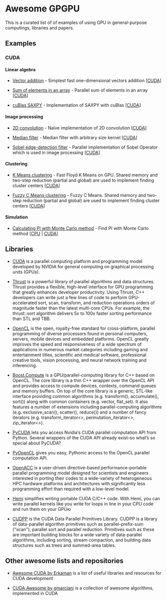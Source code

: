 # Awesome GPGPU
This is a curated list of of examples of using GPU in general-purpose computings, libraries and papers.

## Examples

### CUDA

#### Linear algebra

* [Vector addition](https://github.com/rbaygildin/awesome-gpgpu/tree/master/vectorAdd) - Simplest fast one-dimensional vectors addition [[CUDA](https://github.com/rbaygildin/awesome-gpgpu/tree/master/vectorAdd)]

* [Sum of elements in an array](https://github.com/rbaygildin/awesome-gpgpu/blob/master/sumArray) - Parallel sum of elements in an array [[CUDA](https://github.com/rbaygildin/awesome-gpgpu/blob/master/sumArray/sum.cu)]

* [cuBlas SAXPY](https://github.com/rbaygildin/awesome-gpgpu/blob/master/saxpy/saxpy.cu) - Implementation of SAXPY with cuBlas [[CUDA](https://github.com/rbaygildin/awesome-gpgpu/blob/master/saxpy/saxpy.cu)]

#### Image processing

* [2D convolution](https://github.com/rbaygildin/awesome-gpgpu/blob/master/convolution) - Naïve implementation of 2D convolution [[CUDA](https://github.com/rbaygildin/awesome-gpgpu/blob/master/convolution/convolve2D.cu)]

* [Median filter](https://github.com/rbaygildin/awesome-gpgpu/tree/master/medianFilter) - Median filter with arbitrary size kernel [[CUDA](https://github.com/rbaygildin/awesome-gpgpu/tree/master/medianFilter)]

* [Sobel edge-detection filter](https://github.com/rbaygildin/awesome-gpgpu/blob/master/sobel/sobel.cu) - Parallel implementation of Sobel Operator which is used in image processing [[CUDA](https://github.com/rbaygildin/awesome-gpgpu/blob/master/sobel/sobel.cu)] 

#### Clustering

* [K Means clustering](https://github.com/rbaygildin/awesome-gpgpu/blob/master/kmeans2/cuda_kmeans.cu) - Fast Floyd K Means on GPU. Shared memory and two-step reduction (partial and global) are used to implement finding cluster centers [[CUDA](https://github.com/rbaygildin/awesome-gpgpu/blob/master/kmeans2/cuda_kmeans.cu)]

* [Fuzzy C Means clustering](https://github.com/rbaygildin/awesome-gpgpu/blob/master/fcm/cuda_fcm.cu) - Fuzzy C Means. Shared memory and two-step reduction (partial and global) are used to implement finding cluster centers [[CUDA](https://github.com/rbaygildin/awesome-gpgpu/blob/master/fcm/cuda_fcm.cu)]

#### Simulation

* [Calculating PI with Monte Carlo method](https://github.com/rbaygildin/awesome-gpgpu/blob/master/monteCarloPi) - Find PI with Monte Carlo method [[CPU](https://github.com/rbaygildin/awesome-gpgpu/blob/master/monteCarloPi/cpu) | [CUDA](https://github.com/rbaygildin/awesome-gpgpu/blob/master/monteCarloPi/cuda)]

## Libraries

* [CUDA](https://developer.nvidia.com/cuda-toolkit) is a parallel computing platform and programming model developed by NVIDIA for general computing on graphical processing units (GPUs).

* [Thrust](https://thrust.github.io/) is a powerful library of parallel algorithms and data structures. Thrust provides a flexible, high-level interface for GPU programming that greatly enhances developer productivity. Using Thrust, C++ developers can write just a few lines of code to perform GPU-accelerated sort, scan, transform, and reduction operations orders of magnitude faster than the latest multi-core CPUs. For example, the thrust::sort algorithm delivers 5x to 100x faster sorting performance than STL and TBB.

* [OpenCL](https://www.khronos.org/opencl/) is the open, royalty-free standard for cross-platform, parallel programming of diverse processors found in personal computers, servers, mobile devices and embedded platforms. OpenCL greatly improves the speed and responsiveness of a wide spectrum of applications in numerous market categories including gaming and entertainment titles, scientific and medical software, professional creative tools, vision processing, and neural network training and inferencing.

* [Boost.Compute](http://boostorg.github.io/compute/) is a GPU/parallel-computing library for C++ based on OpenCL. The core library is a thin C++ wrapper over the OpenCL API and provides access to compute devices, contexts, command queues and memory buffers. On top of the core library is a generic, STL-like interface providing common algorithms (e.g. transform(), accumulate(), sort()) along with common containers (e.g. vector<T>, flat_set<T>). It also features a number of extensions including parallel-computing algorithms (e.g. exclusive_scan(), scatter(), reduce()) and a number of fancy iterators (e.g. transform_iterator<>, permutation_iterator<>, zip_iterator<>).

* [PyCUDA](https://documen.tician.de/pycuda/) lets you access Nvidia‘s CUDA parallel computation API from Python. Several wrappers of the CUDA API already exist–so what’s so special about PyCUDA?

* [PyOpenCL](https://documen.tician.de/pyopencl/) gives you easy, Pythonic access to the OpenCL parallel computation API. 

* [OpenACC](https://www.openacc.org/) is a user-driven directive-based performance-portable parallel programming model designed for scientists and engineers interested in porting their codes to a wide-variety of heterogeneous HPC hardware platforms and architectures with significantly less programming effort than required with a low-level model.

* [Hemi](http://harrism.github.io/hemi/) simplifies writing portable CUDA C/C++ code. With Hemi, you can write parallel kernels like you write for loops in line in your CPU code and run them on your GPUю

* [CUDPP](https://github.com/cudpp/cudpp) is the CUDA Data Parallel Primitives Library. CUDPP is a library of data-parallel algorithm primitives such as parallel-prefix-sum ("scan"), parallel sort and parallel reduction. Primitives such as these are important building blocks for a wide variety of data-parallel algorithms, including sorting, stream compaction, and building data structures such as trees and summed-area tables.


## Other awesome lists and repositories

* [Awesome CUDA by Erkaman](https://github.com/Erkaman/Awesome-CUDA) is a list of useful libraries and resources for CUDA development

* [CUDA Awesome by gmarciani](https://github.com/gmarciani/cudawesome) is a collection of awesome algorithms, implemented in CUDA
